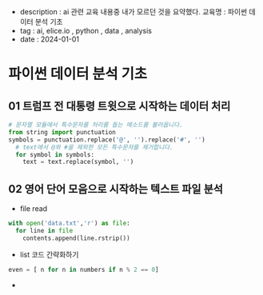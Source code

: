 - description : ai 관련 교육 내용중 내가 모르던 것을 요약했다.  교육명 : 파이썬 데이터 분석 기초
- tag : ai, elice.io , python , data , analysis
- date : 2024-01-01

# 파이썬 데이터 분석 기초

## 01 트럼프 전 대통령 트윗으로 시작하는 데이터 처리
```python
# 문자열 모듈에서 특수문자를 처리를 돕는 메소드를 불러옵니다.
from string import punctuation
symbols = punctuation.replace('@', '').replace('#', '')
  # text에서 @와 #을 제외한 모든 특수문자를 제거합니다.
  for symbol in symbols:
    text = text.replace(symbol, '')
```

## 02 영어 단어 모음으로 시작하는 텍스트 파일 분석
- file read
```python
with open('data.txt','r') as file:
  for line in file
    contents.append(line.rstrip())
```

- list 코드 간략화하기
```python
even = [ n for n in numbers if n % 2 == 0]
```

- 
